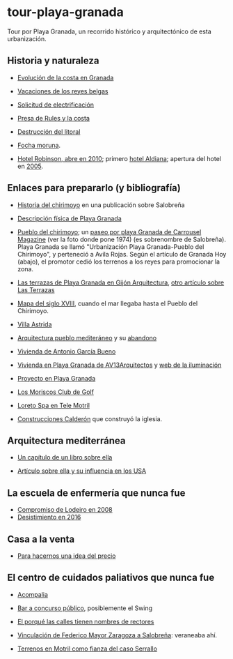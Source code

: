 # tour-playa-granada

Tour por Playa Granada, un recorrido histórico y arquitectónico de esta urbanización.


## Historia y naturaleza

*  [Evolución de la costa en Granada](https://books.google.es/books?id=hRlSAQAAQBAJ&pg=PA47&dq=%22playa+granada%22&hl=es&sa=X&ved=0ahUKEwipl9vvtsrjAhVRBGMBHaEBAuUQ6AEIKTAA#v=onepage&q=%22playa%20granada%22&f=false)
  
*  [Vacaciones de los reyes belgas](http://www.pedrocheenlared.es/doc/_anfora1969.pdf)
  
*  [Solicitud de electrificación](https://www.boe.es/boe/dias/1972/12/01/pdfs/A21462-21462.pdf)
  
*  [Presa de Rules y la costa](https://www.motrildigital.com/la-presa-rules-impide-la-regeneracion-natural-las-playas-la-costa/)
  
* [Destrucción del litoral](https://www.motrildigital.com/buxus-la-destruccion-del-litoral/) 
  
*  [Focha moruna](https://telemotril.com/el-proyecto-de-reintroduccion-de-la-focha-moruna-en-la-charca-de-suarez-gana-el-premio-ciudad-sostenible/).

*  [Hotel Robinson, abre en 2010](https://www.ideal.es/granada/v/20100426/costa/turismo-aleman-conquista-motril-20100426.html);
   primero
   [hotel Aldiana](https://www.hosteltur.com/13404_aldiana-invertira-235-millones-construccion-hotel-cuatro-estrellas-motril.html);
   apertura del hotel en [2005](https://www.hosteltur.com/29566_viajes-meditours-preve-triplicar-su-red-agencias-antes-finalizar-ano.html).
  
## Enlaces para prepararlo (y bibliografía)

* [Historia del chirimoyo](https://issuu.com/salobrenaturismo/docs/senderos_de_salobre__a_fondo_crema_) en
una publicación sobre Salobreña

* [Descripción física de Playa Granada](http://www.motril.es/index.php?id=666)

* [Pueblo del chirimoyo](http://mirablogdegranada.blogspot.com/2014/08/playa-granada-urbanizacion-pueblo-del.html);
  un
  [paseo por playa Granada de Carrousel Magazine](http://carrouselmagazine.blogspot.com/2013/08/paseo-por-playa-granada.html) (ver
  la foto donde pone 1974) (es sobrenombre de Salobreña). Playa
  Granada se llamó "Urbanización Playa Granada-Pueblo del Chirimoyo",
  y perteneció a Avila Rojas. Según el artículo de Granada Hoy
  (abajo), el promotor cedió los terrenos a los reyes para promocionar
  la zona. 
  
* [Las terrazas de Playa Granada en Gijón Arquitectura](http://www.gijonarquitectura.com/las_terrazas_de_playa_granada.html),
  [otro artículo sobre Las Terrazas](https://www.plazatio.com/es/proyecto/urbanizacion-las-terrazas-de-playa-granada-2)
  
* [Mapa del siglo XVIII](http://hera.ugr.es/tesisugr/21930132.pdf),
  cuando el mar llegaba hasta el Pueblo del Chirimoyo.

*  [Villa Astrida](https://www.granadahoy.com/granada/Villa-Astrida-queda-epoca-dorada_0_709429403.html)
  
* [Arquitectura pueblo mediteráneo](https://www.diariosur.es/economia/vivienda/201704/07/arquitectura-20170406222212.html) y
  su [abandono](https://tasaciones.cbre.es/noticias-de-tasaciones/que-esta-pasando-en-el-mercado-residencial-de-la-costa-del-sol/)

* [Vivienda de Antonio García Bueno](https://www.antoniogarciabueno.com/vivienda-en-playa-granada.html)
  
* [Vivienda en Playa Granada de AV13Arquitectos](http://www.av13arquitectos.es/casa-playa-granada.html) y
  [web de la iluminación](https://www.biglighting.es/proyectos/vivienda-en-playa-granada/)
  
* [Proyecto en Playa Granada](https://acota2-arquitectura-y-gestion-slp.business.site/posts/2729283919631364674?hl=es)

* [Los Moriscos Club de Golf](http://www.juntadeandalucia.es/turismoycomercio/publicaciones/143334969_Cap10.pdf)
  
* [Loreto Spa en Tele Motril](https://twitter.com/OleajeGranada/status/336796344792518656) 

* [Construcciones Calderón](https://www.construccionescalderon.com/es/Proyectos-Construcciones-Calderon) que construyó la iglesia.

## Arquitectura mediterránea

* [Un capítulo de un libro sobre ella](http://www.meda-corpus.net/libros/pdf_livre_atm/atm_esp/02-atm_esp.pdf)
  
* [Artículo sobre ella y su influencia en los USA](https://casisima.com/caracteristicas-de-la-arquitectura-mediterranea/)

## La escuela de enfermería que nunca fue

* [Compromiso de Lodeiro en 2008](https://www.ideal.es/granada/20080410/costa/compromete-implantar-escuela-enfermeria-20080410.html)
*
  [Desistimiento en 2016](http://motrildigital.blogspot.com/2016/02/el-pp-acusa-la-alcaldesa-de-motril-de.html)
  
## Casa a la venta

* [Para hacernos una idea del precio](https://housfy.com/comprar-casa/motril/calle-rector-lorenzo-morillas-cuevas-85724)

## El centro de cuidados paliativos que nunca fue

* [Acompalia](https://www.europapress.es/andalucia/noticia-asociacion-acompalia-abrira-centro-cuidados-paliativos-enfermos-terminales-lanjaron-mes-20151011104232.html)

* [Bar a concurso público](https://motrildigital.blogia.com/2014/032507-el-ayuntamiento-saca-a-concurso-la-gesti-n-de-un-caf-bar-en-playa-granada.php), posiblemente el Swing

* [El porqué las calles tienen nombres de rectores](https://www.ideal.es/granada/20091014/costa/playa-granada-propone-quitar-20091014.html)

* [Vinculación de Federico Mayor Zaragoza a Salobreña](https://www.ideal.es/granada/20130604/local/costa/federico-mayor-zaragoza-encanta-201306040123.html): veraneaba ahí.

* [Terrenos en Motril como fianza del caso Serrallo](https://www.granadahoy.com/granada/Serrallo-caso-fianza-terrenos-playa-granada_0_1315368674.html)
